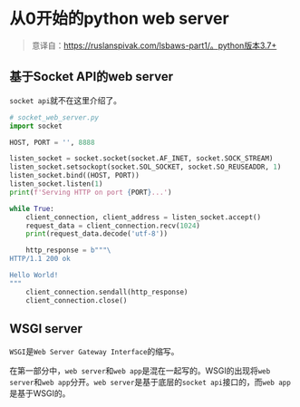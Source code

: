 # 从0开始的python web server

> 意译自：https://ruslanspivak.com/lsbaws-part1/。python版本3.7+

## 基于Socket API的web server

`socket api`就不在这里介绍了。

```python
# socket_web_server.py
import socket

HOST, PORT = '', 8888

listen_socket = socket.socket(socket.AF_INET, socket.SOCK_STREAM)
listen_socket.setsockopt(socket.SOL_SOCKET, socket.SO_REUSEADDR, 1)
listen_socket.bind((HOST, PORT))
listen_socket.listen(1)
print(f'Serving HTTP on port {PORT}...')

while True:
    client_connection, client_address = listen_socket.accept()
    request_data = client_connection.recv(1024)
    print(request_data.decode('utf-8'))

    http_response = b"""\
HTTP/1.1 200 ok

Hello World!
"""
    client_connection.sendall(http_response)
    client_connection.close()
```

## WSGI server

`WSGI`是`Web Server Gateway Interface`的缩写。

在第一部分中，`web server`和`web app`是混在一起写的。WSGI的出现将`web server`和`web app`分开。`web server`是基于底层的`socket api`接口的，而`web app`是基于WSGI的。


